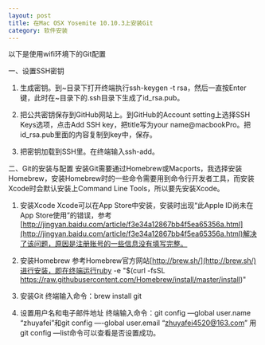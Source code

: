 ```yaml
---
layout: post
title: 在Mac OSX Yosemite 10.10.3上安装Git
category: 软件安装
---
```


以下是使用wifi环境下的Git配置

一、设置SSH密钥
1. 生成密钥。到~目录下打开终端执行ssh-keygen -t rsa，然后一直按Enter键，此时在~目录下的.ssh目录下生成了id_rsa.pub。

2. 把公共密钥保存到GitHub网站上。到GitHub的Account setting上选择SSH Keys选项，点击Add SSH key，把title写为your name@macbookPro。把id_rsa.pub里面的内容复制到key中，保存。

3. 把密钥加载到SSH里。在终端输入ssh-add。

二、Git的安装与配置
安装Git需要通过Homebrew或Macports，我选择安装Homebrew，安装Homebrew时的一些命令需要用到命令行开发者工具，而安装Xcode时会默认安装上Command Line Tools，所以要先安装Xcode。

1. 安装Xcode
Xcode可以在App Store中安装，安装时出现“此Apple ID尚未在App Store使用”的错误，参考[http://jingyan.baidu.com/article/f3e34a12867bb4f5ea65356a.html](http://jingyan.baidu.com/article/f3e34a12867bb4f5ea65356a.html)解决了该问题，原因是注册账号的一些信息没有填写完整。

2. 安装Homebrew
参考Homebrew官方网站[http://brew.sh/](http://brew.sh/)进行安装，即在终端运行ruby -e "$(curl -fsSL https://raw.githubusercontent.com/Homebrew/install/master/install)"

3. 安装Git
终端输入命令：brew install git

4. 设置用户名和电子邮件地址
终端输入命令：git config —global user.name “zhuyafei”和git config —-global user.email “zhuyafei4520@163.com”
用git config —list命令可以查看是否设置成功。






